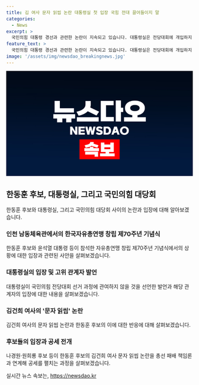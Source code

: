 ```yaml
---
title: 김 여사 문자 읽씹 논란 대통령실 첫 입장 국힘 전대 끌어들이지 말
categories:
  - News
excerpt: >
  국민의힘 대통령 경선과 관련한 논란이 지속되고 있습니다. 대통령실은 전당대회에 개입하지 말라고 밝히며 중립을 강조했습니다. 한동훈 후보의 김건희 여사 문자 읽씹 논란은 갈등을 불러일으키고 있으며, 나경원·원희룡 후보는 이를 이용해 공세를 펼치고 있습니다. 한동훈 후보는 의혹을 반박하며 논란을 전당대회 개입으로 해석하고 있습니다.
feature_text: >
  국민의힘 대통령 경선과 관련한 논란이 지속되고 있습니다. 대통령실은 전당대회에 개입하지 말라고 밝히며 중립을 강조했습니다. 한동훈 후보의 김건희 여사 문자 읽씹 논란은 갈등을 불러일으키고 있으며, 나경원·원희룡 후보는 이를 이용해 공세를 펼치고 있습니다. 한동훈 후보는 의혹을 반박하며 논란을 전당대회 개입으로 해석하고 있습니다.
image: '/assets/img/newsdao_breakingnews.jpg'
---
```


<p><img src="/assets/img/newsdao_breakingnews.jpg" alt="implanttips 속보" /></p>

<h2 data-ke-size="size26">한동훈 후보, 대통령실, 그리고 국민의힘 대당회</h2>

<p data-ke-size="size16">한동훈 후보와 대통령실, 그리고 국민의힘 대당회 사이의 논란과 입장에 대해 알아보겠습니다.</p>

<h3>인천 남동체육관에서의 한국자유총연맹 창립 제70주년 기념식</h3>

<p data-ke-size="size16">한동훈 후보와 윤석열 대통령 등이 참석한 자유총연맹 창립 제70주년 기념식에서의 상황에 대한 입장과 관련된 사안을 살펴보겠습니다.</p>

<h3>대통령실의 입장 및 고위 관계자 발언</h3>

<p data-ke-size="size16">대통령실이 국민의힘 전당대회 선거 과정에 관여하지 않을 것을 선언한 발언과 해당 관계자의 입장에 대한 내용을 살펴보겠습니다.</p>

<h3>김건희 여사의 '문자 읽씹' 논란</h3>

<p data-ke-size="size16">김건희 여사의 문자 읽씹 논란과 한동훈 후보의 이에 대한 반응에 대해 살펴보겠습니다.</p>

<h3>후보들의 입장과 공세 전개</h3>

<p data-ke-size="size16">나경원·원희룡 후보 등이 한동훈 후보의 김건희 여사 문자 읽씹 논란을 총선 패배 책임론과 연계해 공세를 펼치는 과정을 살펴보겠습니다.</p>
실시간 뉴스 속보는, <a href="https://newsdao.kr" rel="dofollow">https://newsdao.kr</a>


